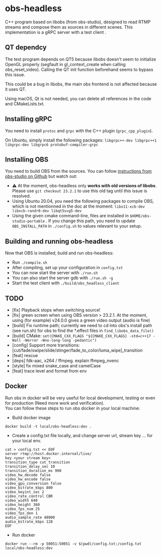 # obs-headless
C++ program based on libobs (from obs-studio), designed to read RTMP streams and compose them as sources in different scenes.
This implementation is a gRPC server with a test client .

## QT dependcy
The test program depends on QT5 because libobs doesn't seem to initialize OpenGL properly (segfault in gl_context_create when calling obs_reset_video).
Calling the QT init function beforehand seems to bypass this issue.

This could be a bug in libobs, the main obs frontend is not affected because it uses QT.

Using macOS, Qt is not needed, you can delete all references in the code and CMakeLists.txt.

## Installing gRPC

You need to install `protoc` and `grpc` with the C++ plugin (`grpc_cpp_plugin`).

On Ubuntu, simply install the following packages: `libgrpc++-dev libgrpc++1 libgrpc-dev libgrpc6 protobuf-compiler-grpc 
`

## Installing OBS

You need to build OBS from the sources.
 You can follow [instructions from obs-studio on Github](https://github.com/obsproject/obs-studio/wiki/Install-Instructions#linux-portable-mode-all-distros) but watch out:

 - ⚠️ At the moment, obs-headless only **works with old versions of libobs**. Please use `git checkout 23.2.1` to use this old tag until this issue is resolved.
 - Using Ubuntu 20.04, you need the following packages to compile OBS, which is not mentionned in the doc at the moment: `libx11-xcb-dev libxcb-randr0-dev libqt5svg5-dev`
 - Using the given cmake command-line, files are installed in `$HOME/obs-studio-portable` . If you change this path, you need to update `OBS_INSTALL_PATH` in `./config.sh` to values relevant to your setup.

## Building and running obs-headless
Now that OBS is installed, build and run obs-headless:
 - Run `./compile.sh`
 - After compiling, set up your configuration in `config.txt`
 - You can now start the server with `./run.sh`
 - You can also start the server gdb with `./run.sh -g`
 - Start the test client with `./build/obs_headless_client`

## TODO

- [fix] Playback stops when switching source!
- [fix] green screen when using OBS version > 23.2.1. At the moment, using (for example) v24.0.0 gives a green video output (audio is fine)
- [build] Fix runtime path; currently we need to cd into obs's install path (see run.sh) for obs to find the *.effect files in `find_libobs_data_file()`
- [build] CMake: `set(CMAKE_CXX_FLAGS "${CMAKE_CXX_FLAGS} -std=c++17 -Wall -Werror -Wno-long-long -pedantic")`
- [config] Support more transitions: [cut/fade/swipe/slide/stinger/fade_to_color/luma_wipe]_transition
- [feat] rescue
- [deps] fdk-aac, x264 / ffmpeg. explain ffmpeg_nvenc
- [style] fix mixed snake_case and camelCase
- [feat] trace level and format from env

## Docker
Run obs in docker will be very useful for local development, testing or even for production (Need more work and verification).  
You can follow these steps to run obs docker in your local machine:

- Build docker image 
```$shell
docker build -t local/obs-headless:dev .
```
- Create a config.txt file locally, and change server url, stream key ... for your local env.
```$shell
cat > config.txt << EOF
server rtmp://host.docker.internal/live/
key <your stream key>
transition_type cut_transition
transition_delay_sec 10
transition_duration_ms 990
video_hw_decode false
video_hw_encode false
video_gpu_conversion false
video_bitrate_kbps 800
video_keyint_sec 2
video_rate_control CBR
video_width 640
video_height 360
video_fps_num 25
video_fps_den 1
audio_sample_rate 48000
audio_bitrate_kbps 128
EOF
```
- Run docker
```$shell
docker run --rm -p 50051:50051 -v $(pwd)/config.txt:/config.txt local/obs-headless:dev
```
